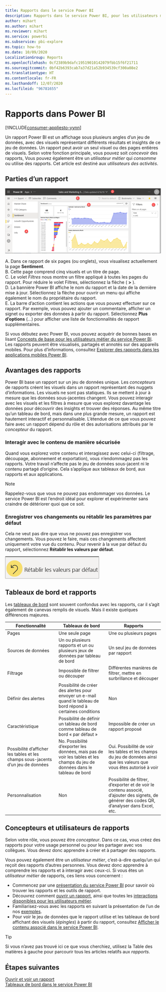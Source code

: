 ```yaml
---
title: Rapports dans le service Power BI
description: Rapports dans le service Power BI, pour les utilisateurs métier
author: mihart
ms.author: mihart
ms.reviewer: mihart
ms.service: powerbi
ms.subservice: pbi-explore
ms.topic: how-to
ms.date: 10/09/2020
LocalizationGroup: Reports
ms.openlocfilehash: 0cf2389b9dafc19519010142079fbb15f6f21711
ms.sourcegitcommit: 0bf42b6393cab7a37d21a52b934539cf300a08e2
ms.translationtype: HT
ms.contentlocale: fr-FR
ms.lasthandoff: 12/07/2020
ms.locfileid: "96781655"
---
```

# <a name="reports-in-power-bi"></a>Rapports dans Power BI

[!INCLUDE[consumer-appliesto-yynn](../includes/consumer-appliesto-yyn.md)]


Un rapport Power BI est un affichage sous plusieurs angles d’un jeu de données, avec des visuels représentant différents résultats et insights de ce jeu de données.  Un rapport peut avoir un seul visuel ou des pages entières de visuels. Selon votre fonction principale, vous pouvez soit *concevoir* des rapports, Vous pouvez également être un *utilisateur métier* qui *consomme* ou utilise des rapports. Cet article est destiné aux *utilisateurs des activités*.

## <a name="the-parts-of-a-report"></a>Parties d’un rapport

![Capture d’écran d’une page de rapport.](./media/end-user-reports/power-bi-report.png)

A. Dans ce rapport de six pages (ou onglets), vous visualisez actuellement la page **Sentiment**.    
B. Cette page comprend cinq visuels et un titre de page.    
C. Le volet *Filtres* nous montre un filtre appliqué à toutes les pages du rapport. Pour réduire le volet Filtres, sélectionnez la flèche ( **>** ).    
D. La bannière Power BI affiche le nom du rapport et la date de la dernière mise à jour. Sélectionnez la flèche pour ouvrir un menu qui affiche également le nom du propriétaire du rapport.    
E. La barre d’action contient les actions que vous pouvez effectuer sur ce rapport.  Par exemple, vous pouvez ajouter un commentaire, afficher un signet ou exporter des données à partir du rapport.  Sélectionnez **Plus d’options** (...) pour afficher une liste de fonctionnalités de rapport supplémentaires.    

Si vous débutez avec Power BI, vous pouvez acquérir de bonnes bases en lisant [Concepts de base pour les utilisateurs métier du service Power BI](end-user-basic-concepts.md). Les rapports peuvent être visualisés, partagés et annotés sur des appareils mobiles. Pour plus d’informations, consultez [Explorer des rapports dans les applications mobiles Power BI](mobile/mobile-reports-in-the-mobile-apps.md).

## <a name="advantages-of-reports"></a>Avantages des rapports

Power BI base un rapport sur un jeu de données unique. Les *concepteurs* de rapports créent les visuels dans un rapport représentant des nuggets d’informations. Les visuels ne sont pas statiques.  Ils se mettent à jour à mesure que les données sous-jacentes changent. Vous pouvez interagir avec les visuels et les filtres à mesure que vous explorez davantage les données pour découvrir des insights et trouver des réponses. Au même titre qu’un tableau de bord, mais dans une plus grande mesure, un rapport est hautement interactif et personnalisable. L’étendue de ce que vous pouvez faire avec un rapport dépend du rôle et des autorisations attribués par le *concepteur* du rapport.

### <a name="safely-interact-with-content"></a>Interagir avec le contenu de manière sécurisée

Quand vous explorez votre contenu et interagissez avec celui-ci (filtrage, découpage, abonnement et exportation), vous n’endommagez pas les rapports. Votre travail n’affecte pas le jeu de données sous-jacent ni le contenu partagé d’origine. Cela s’applique aux tableaux de bord, aux rapports et aux applications.

> [!NOTE]
> Rappelez-vous que vous ne pouvez pas endommager vos données. Le service Power BI est l’endroit idéal pour explorer et expérimenter sans craindre de détériorer quoi que ce soit.

### <a name="save-your-changes-or-revert-to-the-default-settings"></a>Enregistrer vos changements ou rétablir les paramètres par défaut

Cela ne veut pas dire que vous ne pouvez pas enregistrer vos changements. Vous pouvez le faire, mais ces changements affectent uniquement votre vue du contenu. Pour revenir à la vue par défaut du rapport, sélectionnez **Rétablir les valeurs par défaut**.

![Capture d’écran de l’icône Rétablir les valeurs par défaut.](./media/end-user-reports/power-bi-reset.png)

## <a name="dashboards-versus-reports"></a>Tableaux de bord et rapports

Les [tableaux de bord](end-user-dashboards.md) sont souvent confondus avec les rapports, car il s’agit également de canevas remplis de visuels. Mais il existe quelques différences majeures.  

| **Fonctionnalité** | **Tableaux de bord** | **Rapports** |
| --- | --- | --- |
| Pages |Une seule page |Une ou plusieurs pages |
| Sources de données |Un ou plusieurs rapports et un ou plusieurs jeux de données par tableau de bord |Un seul jeu de données par rapport |
| Filtrage |Impossible de filtrer ou découper |Différentes manières de filtrer, mettre en surbrillance et découper |
| Définir des alertes |Possibilité de créer des alertes pour envoyer un e-mail quand le tableau de bord répond à certaines conditions |Non |
| Caractéristique |Possibilité de définir un tableau de bord comme tableau de bord « par défaut » |Impossible de créer un rapport proposé |
| Possibilité d’afficher les tables et les champs sous-jacents d’un jeu de données |No. Possibilité d’exporter les données, mais pas de voir les tables et les champs du jeu de données dans le tableau de bord |Oui. Possibilité de voir les tables et les champs du jeu de données ainsi que les valeurs que vous êtes autorisé à voir |
| Personnalisation |Non  |Possibilité de filtrer, d’exporter et de voir le contenu associé, d’ajouter des signets, de générer des codes QR, d’analyser dans Excel, etc. |

<!--| Available in Power BI Desktop |No |Yes, can create and view reports in Desktop |
| Pinning |Can pin existing visuals (tiles) only from current dashboard to your other dashboards |Can pin visuals (as tiles) to any of your dashboards. Can pin entire report pages to any of your dashboards. | -->

## <a name="report-designers-and-report-users"></a>Concepteurs et utilisateurs de rapports

Selon votre rôle, vous pouvez être *concepteur*. Dans ce cas, vous créez des rapports pour votre usage personnel ou pour les partager avec vos collègues. Vous devez donc apprendre à créer et à partager des rapports.

Vous pouvez également être un *utilisateur métier*, c’est-à-dire quelqu’un qui reçoit des rapports d’autres personnes. Vous devez donc apprendre à comprendre les rapports et à interagir avec ceux-ci. Si vous êtes un *utilisateur métier* de rapports, ces liens vous concernent :

* Commencez par une [présentation du service Power BI](end-user-basic-concepts.md) pour savoir où trouver les rapports et les outils de rapport.
* Découvrez comment [ouvrir un rapport](end-user-report-open.md), ainsi que toutes les [interactions disponibles pour les utilisateurs métier](end-user-reading-view.md).
* Familiarisez-vous avec les rapports en suivant la présentation de l’un de nos [exemples](../create-reports/sample-tutorial-connect-to-the-samples.md).  
* Pour voir le jeu de données que le rapport utilise et les tableaux de bord affichant des visuels (*épingles*) à partir du rapport, consultez [Afficher le contenu associé dans le service Power BI](end-user-related.md).

> [!TIP]
> Si vous n’avez pas trouvé ici ce que vous cherchiez, utilisez la Table des matières à gauche pour parcourir tous les articles relatifs aux *rapports*.

## <a name="next-steps"></a>Étapes suivantes

[Ouvrir et voir un rapport](end-user-report-open.md)    
[Tableaux de bord dans le service Power BI](end-user-dashboards.md)

